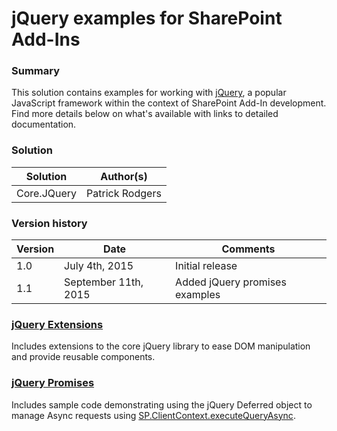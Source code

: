 # jQuery examples for SharePoint Add-Ins #

### Summary ###
This solution contains examples for working with [jQuery](http://jquery.com/), a popular JavaScript framework within the context of SharePoint Add-In development. Find more details below on what's available with links to detailed documentation.

### Solution ###
Solution | Author(s)
---------|----------
Core.JQuery | Patrick Rodgers

### Version history ###
Version  | Date | Comments
---------| -----| --------
1.0  | July 4th, 2015 | Initial release
1.1  | September 11th, 2015 | Added jQuery promises examples

### [jQuery Extensions](extensions.md) ###
Includes extensions to the core jQuery library to ease DOM manipulation and provide reusable components.

### [jQuery Promises](promises.md) ###
Includes sample code demonstrating using the jQuery Deferred object to manage Async requests using [SP.ClientContext.executeQueryAsync](https://msdn.microsoft.com/en-us/library/office/dn168907.aspx).
